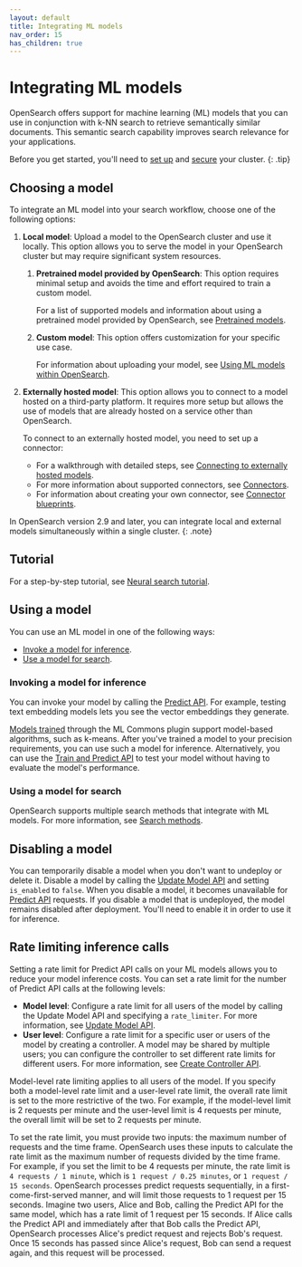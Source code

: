 ```yaml
---
layout: default
title: Integrating ML models
nav_order: 15
has_children: true
---
```


# Integrating ML models

OpenSearch offers support for machine learning (ML) models that you can use in conjunction with k-NN search to retrieve semantically similar documents. This semantic search capability improves search relevance for your applications.

Before you get started, you'll need to [set up]({{site.url}}{{site.baseurl}}/quickstart/) and [secure]({{site.url}}{{site.baseurl}}/security/index/) your cluster. 
{: .tip}

## Choosing a model

To integrate an ML model into your search workflow, choose one of the following options:

1. **Local model**: Upload a model to the OpenSearch cluster and use it locally. This option allows you to serve the model in your OpenSearch cluster but may require significant system resources.

    1. **Pretrained model provided by OpenSearch**: This option requires minimal setup and avoids the time and effort required to train a custom model.

        For a list of supported models and information about using a pretrained model provided by OpenSearch, see [Pretrained models]({{site.url}}{{site.baseurl}}/ml-commons-plugin/pretrained-models/). 

    1. **Custom model**: This option offers customization for your specific use case.

        For information about uploading your model, see [Using ML models within OpenSearch]({{site.url}}{{site.baseurl}}/ml-commons-plugin/using-ml-models/).

1. **Externally hosted model**: This option allows you to connect to a model hosted on a third-party platform. It requires more setup but allows the use of models that are already hosted on a service other than OpenSearch.     
    
    To connect to an externally hosted model, you need to set up a connector:  

    - For a walkthrough with detailed steps, see [Connecting to externally hosted models]({{site.url}}{{site.baseurl}}/ml-commons-plugin/remote-models/index/).
    - For more information about supported connectors, see [Connectors]({{site.url}}{{site.baseurl}}/ml-commons-plugin/remote-models/connectors/).
    - For information about creating your own connector, see [Connector blueprints]({{site.url}}{{site.baseurl}}/ml-commons-plugin/remote-models/blueprints/).

In OpenSearch version 2.9 and later, you can integrate local and external models simultaneously within a single cluster.
{: .note}

## Tutorial

For a step-by-step tutorial, see [Neural search tutorial]({{site.url}}{{site.baseurl}}/search-plugins/neural-search-tutorial/).

## Using a model

You can use an ML model in one of the following ways:

- [Invoke a model for inference](#invoking-a-model-for-inference).
- [Use a model for search](#using-a-model-for-search).

### Invoking a model for inference

You can invoke your model by calling the [Predict API]({{site.url}}{{site.baseurl}}/ml-commons-plugin/api/train-predict/predict/). For example, testing text embedding models lets you see the vector embeddings they generate.

[Models trained]({{site.url}}{{site.baseurl}}/ml-commons-plugin/api/train-predict/train/) through the ML Commons plugin support model-based algorithms, such as k-means. After you've trained a model to your precision requirements, you can use such a model for inference. Alternatively, you can use the [Train and Predict API]({{site.url}}{{site.baseurl}}/ml-commons-plugin/api/train-predict/train-and-predict/) to test your model without having to evaluate the model's performance.

### Using a model for search

OpenSearch supports multiple search methods that integrate with ML models. For more information, see [Search methods]({{site.url}}{{site.baseurl}}/search-plugins/index/#search-methods).

## Disabling a model

You can temporarily disable a model when you don't want to undeploy or delete it. Disable a model by calling the [Update Model API]({{site.url}}{{site.baseurl}}/ml-commons-plugin/api/model-apis/update-model/) and setting `is_enabled` to `false`. When you disable a model, it becomes unavailable for [Predict API]({{site.url}}{{site.baseurl}}/ml-commons-plugin/api/train-predict/predict/) requests. If you disable a model that is undeployed, the model remains disabled after deployment. You'll need to enable it in order to use it for inference.

## Rate limiting inference calls

Setting a rate limit for Predict API calls on your ML models allows you to reduce your model inference costs. You can set a rate limit for the number of Predict API calls at the following levels:

- **Model level**: Configure a rate limit for all users of the model by calling the Update Model API and specifying a `rate_limiter`. For more information, see [Update Model API]({{site.url}}{{site.baseurl}}/ml-commons-plugin/api/model-apis/update-model/).
- **User level**: Configure a rate limit for a specific user or users of the model by creating a controller. A model may be shared by multiple users; you can configure the controller to set different rate limits for different users. For more information, see [Create Controller API]({{site.url}}{{site.baseurl}}/ml-commons-plugin/api/controller-apis/create-controller/).

Model-level rate limiting applies to all users of the model. If you specify both a model-level rate limit and a user-level rate limit, the overall rate limit is set to the more restrictive of the two. For example, if the model-level limit is 2 requests per minute and the user-level limit is 4 requests per minute, the overall limit will be set to 2 requests per minute.

To set the rate limit, you must provide two inputs: the maximum number of requests and the time frame. OpenSearch uses these inputs to calculate the rate limit as the maximum number of requests divided by the time frame. For example, if you set the limit to be 4 requests per minute, the rate limit is `4 requests / 1 minute`, which is `1 request / 0.25 minutes`, or `1 request / 15 seconds`. OpenSearch processes predict requests sequentially, in a first-come-first-served manner, and will limit those requests to 1 request per 15 seconds. Imagine two users, Alice and Bob, calling the Predict API for the same model, which has a rate limit of 1 request per 15 seconds. If Alice calls the Predict API and immediately after that Bob calls the Predict API, OpenSearch processes Alice's predict request and rejects Bob's request. Once 15 seconds has passed since Alice's request, Bob can send a request again, and this request will be processed. 
